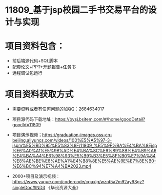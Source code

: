 # 11809_基于jsp校园二手书交易平台的设计与实现
 
# 项目资料包含：
* 前后端源代码+SQL脚本
* 配套论文+PPT+开题报告+任务书
* 远程调试包运行

# 项目资料获取方式
* 需要资料或者有任何问题的加QQ：2684634017

* 项目源代码下载地址：https://bysj.bsitem.com/#/home/goodDetail?goodId=11809

* 项目演示视频；https://graduation-images.oss-cn-beijing.aliyuncs.com/videos/100%E5%A5%97-3-jspm%E5%BD%95%E5%83%8F/11809_%E5%9F%BA%E4%BA%8Ejsp%E6%A0%A1%E5%9B%AD%E4%BA%8C%E6%89%8B%E4%B9%A6%E4%BA%A4%E6%98%93%E5%B9%B3%E5%8F%B0%E7%9A%84%E8%AE%BE%E8%AE%A1%E4%B8%8E%E5%AE%9E%E7%8E%B0-%E6%BC%94%E7%A4%BA2023.mp4



* 2000+项目及演示视频：https://www.yuque.com/codercode/cqaxlg/wznt5a2m92ay93gz?singleDoc#lND3 《毕设资源大全》


 
